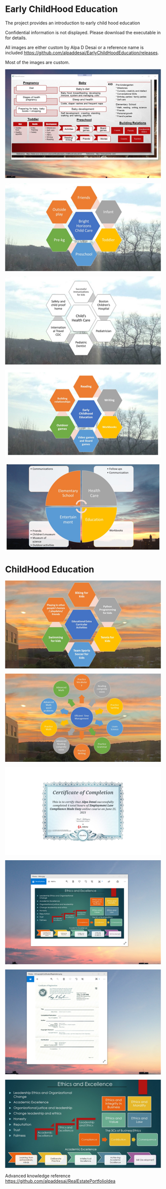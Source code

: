 # Early ChildHood Education

The project provides an introduction to early child  hood education

Confidential information is not displayed. Please download the executable in for details.

All images are either custom by Alpa D Desai or a reference name is included https://github.com/alpaddesai/EarlyChildHoodEducation/releases.

Most of the images are custom.

![image](ChildHoodDevelopment.png)

![image](BrightHorizons.jpg)

![image](ChildHealthcare.jpg)

![image](EarlyChildHoodEducation.jpg)

![image](HealthCare.jpg)

# ChildHood Education 
![image](EducationalExtraCurricularActivities.jpg)

![image](PracticeMakesPerfect_I.jpg)

![image](EmploymentLaw.jpg)

![image](EthicsandExcellence.png)

![image](USCopyrightCertificate.png)

![image](Ethics.jpg)

Advanced knowledge reference https://github.com/alpaddesai/RealEstatePortfolioIdea
